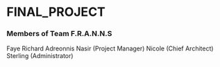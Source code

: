 # FINAL_PROJECT

### Members of Team F.R.A.N.N.S
Faye
Richard
Adreonnis
Nasir (Project Manager)
Nicole (Chief Architect)
Sterling (Administrator)
